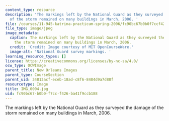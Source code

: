 ```yaml
---
content_type: resource
description: 'The markings left by the National Guard as they surveyed the damage
  of the storm remained on many buildings in March, 2006. '
file: /courses/11-945-katrina-practicum-spring-2006/fc90bc67b0b0f7ccf426ba41f9ccb188_IMG_0004.jpg
file_type: image/jpeg
image_metadata:
  caption: The markings left by the National Guard as they surveyed the damage of
    the storm remained on many buildings in March, 2006.
  credit: 'Credit: Image courtesy of MIT OpenCourseWare.'
  image-alt: 'National Guard survey markings. '
learning_resource_types: []
license: https://creativecommons.org/licenses/by-nc-sa/4.0/
ocw_type: OCWImage
parent_title: New Orleans Images
parent_type: CourseSection
parent_uid: 34813acf-eceb-18ad-c8f6-8484d9a7d88f
resourcetype: Image
title: IMG_0004.jpg
uid: fc90bc67-b0b0-f7cc-f426-ba41f9ccb188
---
```

The markings left by the National Guard as they surveyed the damage of the storm remained on many buildings in March, 2006. 